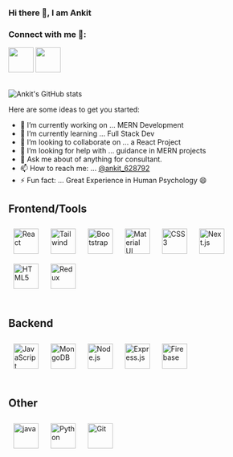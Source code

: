 
### Hi there 👋, I am Ankit 

<h3>Connect with me 🤝:</h3>  
 <a href="https://www.instagram.com/ankit_628792/" target="_blank" rel="noopener noreferrer"><img src="https://img.icons8.com/fluent/2x/instagram-new.png" width="50" /></a>  
 <a href="https://www.linkedin.com/in/ankit-kumar-a3a723170/" target="_blank" rel="noopener noreferrer"><img src="https://img.icons8.com/fluent/2x/linkedin.png" width="50" /></a>
<br> <br>

 ![Ankit's GitHub stats](https://github-readme-stats.vercel.app/api?username=Ankit628792&show_icons=true&theme=flag-india)
 
Here are some ideas to get you started:

- 🔭 I’m currently working on ... MERN Development
- 🌱 I’m currently learning ... Full Stack Dev
- 👯 I’m looking to collaborate on ... a React Project
- 🤔 I’m looking for help with ... guidance in MERN projects
- 💬 Ask me about of anything for consultant.
- 📫 How to reach me: ... [@ankit_628792](https://www.instagram.com/ankit_628792)
- ⚡ Fun fact: ... Great Experience in Human Psychology 😄



<div align="left">
 <h2> <b> Frontend/Tools </b> </h2>
 </div>
<div align="left">  
<img style="margin: 10px" src="https://profilinator.rishav.dev/skills-assets/react-original-wordmark.svg" alt="React" height="50" />  
 <img style="margin: 10px" src="https://tailwindcss.com/_next/static/media/tailwindcss-mark.cb8046c163f77190406dfbf4dec89848.svg" alt="Tailwind" height="50" /> 
<img style="margin: 10px" src="https://profilinator.rishav.dev/skills-assets/bootstrap-plain.svg" alt="Bootstrap" height="50" /> 
 <img style="margin: 10px" src="https://material-ui.com/static/logo.png" alt="Material UI" height="50" /> 
<img style="margin: 10px" src="https://profilinator.rishav.dev/skills-assets/css3-original-wordmark.svg" alt="CSS3" height="50" />  
 <img style="margin: 10px" src="https://cdn.worldvectorlogo.com/logos/next-js.svg" alt="Next.js" height="50" /> 
<img style="margin: 10px" src="https://profilinator.rishav.dev/skills-assets/html5-original-wordmark.svg" alt="HTML5" height="50" />  
<img style="margin: 10px" src="https://profilinator.rishav.dev/skills-assets/redux-original.svg" alt="Redux" height="50" />    

</div></td>
<br>
<td valign="top" width="33%">

<div align="left">
 <h2> <b>Backend</b> </h2>
 </div>
<div align="left">  
<div align="left">  
<img style="margin: 10px" src="https://profilinator.rishav.dev/skills-assets/javascript-original.svg" alt="JavaScript" height="50" />  
<img style="margin: 10px" src="https://profilinator.rishav.dev/skills-assets/mongodb-original-wordmark.svg" alt="MongoDB" height="50" />  
<img style="margin: 10px" src="https://profilinator.rishav.dev/skills-assets/nodejs-original-wordmark.svg" alt="Node.js" height="50" />  
<img style="margin: 10px" src="https://profilinator.rishav.dev/skills-assets/express-original-wordmark.svg" alt="Express.js" height="50" />    
<img style="margin: 10px" src="https://profilinator.rishav.dev/skills-assets/firebase.png" alt="Firebase" height="50" />  
</div></td><td valign="top" width="33%">
<br>
<div align="left">
 <h2> <b> Other </b> </h2>
 </div>
<div align="left">  
<img style="margin: 10px" src="https://brandslogos.com/wp-content/uploads/images/large/java-logo-1.png" alt="java" height="50" />  
 <img style="margin: 10px" src="https://profilinator.rishav.dev/skills-assets/python-original.svg" alt="Python" height="50" /> 
<img style="margin: 10px" src="https://profilinator.rishav.dev/skills-assets/git-scm-icon.svg" alt="Git" height="50" />  


</div></td></tr></table>  

<br/>  

<!--
[![Top Langs](https://github-readme-stats.vercel.app/api/top-langs/?username=Ankit628792&layout=compact&theme=flag-india)](https://github.com/Ankit628792)
-->

